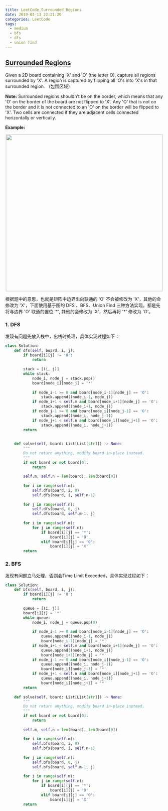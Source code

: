```yaml
---
title: LeetCode_Surrounded Regions
date: 2019-03-13 22:21:20
categories: LeetCode
tags: 
  - medium
  - bfs
  - dfs
  - union find
---
```


## [Surrounded Regions](https://leetcode.com/problems/surrounded-regions/)

Given a 2D board containing 'X' and 'O' (the letter O), capture all regions surrounded by 'X'. A region is captured by flipping all 'O's into 'X's in that surrounded region.
（包围区域）

<!--more-->

**Note:** Surrounded regions shouldn’t be on the border, which means that any 'O' on the border of the board are not flipped to 'X'. Any 'O' that is not on the border and it is not connected to an 'O' on the border will be flipped to 'X'. Two cells are connected if they are adjacent cells connected horizontally or vertically.

**Example:** 

<div align=center>
	<img src="/images/leetcode_130.png" width = "500" align=center/>
</div>

根据题中的意思，也就是矩阵中边界出向联通的 'O' 不会被修改为 'X'，其他的会修改为 'X'，下面使用基于图的 DFS 、BFS、Union Find 三种方法实现。都是先将与边界 'O' 联通的置位 '\*', 其他的会修改为 'X'，然后再将 '\*' 修改为 'O'。

### 1. DFS
发现有问题先放入栈中，出栈时处理，具体实现过程如下：

```python
class Solution:
    def dfs(self, board, i, j):
        if board[i][j] != 'O':
            return
        
        stack = [(i, j)]
        while stack:
            node_i, node_j = stack.pop()
            board[node_i][node_j] = '*'
            
            if node_i-1 >= 0 and board[node_i-1][node_j] == 'O':
                stack.append((node_i-1, node_j))
            if node_i+1 < self.m and board[node_i+1][node_j] == 'O':
                stack.append((node_i+1, node_j))
            if node_j-1 >= 0 and board[node_i][node_j-1] == 'O':
                stack.append((node_i, node_j-1))
            if node_j+1 < self.n and board[node_i][node_j+1] == 'O':
                stack.append((node_i, node_j+1))         
        return
           
   
    def solve(self, board: List[List[str]]) -> None:
        """
        Do not return anything, modify board in-place instead.
        """
        if not board or not board[0]:
            return
        
        self.m, self.n = len(board), len(board[0])
        
        for i in range(self.m):
            self.dfs(board, i, 0)
            self.dfs(board, i, self.n-1)
        
        for j in range(self.n):
            self.dfs(board, 0, j)
            self.dfs(board, self.m-1, j)
            
        for i in range(self.m):        
            for j in range(self.n):
                if board[i][j] == '*':
                    board[i][j] = 'O'
                elif board[i][j] == 'O':
                    board[i][j] = 'X'
        return
```

### 2. BFS
发现有问题立马处理，否则会Time Limit Exceeded，具体实现过程如下：

```python
class Solution:
    def bfs(self, board, i, j):
        if board[i][j] != 'O':
            return
        
        queue = [(i, j)]
        board[i][j] = '*'
        while queue:
            node_i, node_j = queue.pop(0)
        
            if node_i-1 >= 0 and board[node_i-1][node_j] == 'O':
                queue.append((node_i-1, node_j))
                board[node_i-1][node_j] = '*'
            if node_i+1 < self.m and board[node_i+1][node_j] == 'O':
                queue.append((node_i+1, node_j))
                board[node_i+1][node_j] = '*'
            if node_j-1 >= 0 and board[node_i][node_j-1] == 'O':
                queue.append((node_i, node_j-1))
                board[node_i][node_j-1] = '*'
            if node_j+1 < self.n and board[node_i][node_j+1] == 'O':
                queue.append((node_i, node_j+1)) 
                board[node_i][node_j+1] = '*'
        return
   
    def solve(self, board: List[List[str]]) -> None:
        """
        Do not return anything, modify board in-place instead.
        """
        if not board or not board[0]:
            return
        
        self.m, self.n = len(board), len(board[0])
        
        for i in range(self.m):
            self.bfs(board, i, 0)
            self.bfs(board, i, self.n-1)
        
        for j in range(self.n):
            self.bfs(board, 0, j)
            self.bfs(board, self.m-1, j)
            
        for i in range(self.m):        
            for j in range(self.n):
                if board[i][j] == '*':
                    board[i][j] = 'O'
                elif board[i][j] == 'O':
                    board[i][j] = 'X'
        return 
```